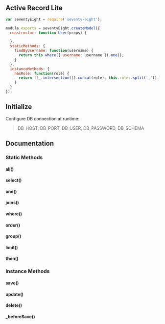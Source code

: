 ## Active Record Lite

```javascript
var seventyEight = require('seventy-eight');

module.exports = seventyEight.createModel({
  constructor: function User(props) {

  },
  staticMethods: {
    findByUsername: function(username) {
      return this.where({ username: username }).one();
    }
  },
  instanceMethods: {
    hasRole: function(role) {
      return !!_.intersection([].concat(role), this.roles.split(',')).length;
    }
  }
});
```

## Initialize

Configure DB connection at runtime:

> DB_HOST, DB_PORT, DB_USER, DB_PASSWORD, DB_SCHEMA

## Documentation

### Static Methods

#### all()

#### select()

#### one()

#### joins()

#### where()

#### order()

#### group()

#### limit()

#### then()

### Instance Methods

#### save()

#### update()

#### delete()

#### _beforeSave()